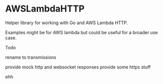 # AWSLambdaHTTP
Helper library for working with Go and AWS Lambda HTTP.

Examples might be for AWS lambda but could be useful for a broader use case.

Todo


rename to transmissions

provide mock http and websocket responses
provide some https stuff

ehh
